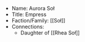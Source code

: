 - Name: Aurora Soł
- Title: Empress
- Faction/Family: [[Soł]]
- Connections:
	- Daughter of [[Rhea Soł]]